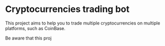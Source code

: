 # Cryptocurrencies trading bot

This project aims to help you to trade multiple cryptocurrencies on multiple platforms, such as CoinBase.

Be aware that this proj